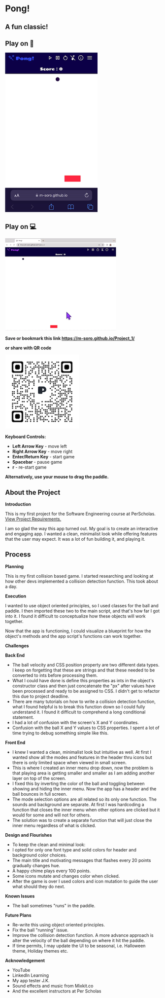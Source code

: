 # Pong!

## **A fun classic!**

## Play on 📱

<img src="https://github.com/m-soro/Project_1/blob/main/image/demo-mobile.gif?raw=true" width="300" height="517">

## Play on 💻

<img src="https://github.com/m-soro/Project_1/blob/main/image/demo-big-screen.gif?raw=true" width="360" height="299">

**Save or bookmark this link https://m-soro.github.io/Project_1/**

**or share with QR code**

<img src="https://github.com/m-soro/Project_1/blob/main/image/msoro.pong!.png?raw=true" width="240" height="240">

**Keyboard Controls:**

- **Left Arrow Key** - move left
- **Right Arrow Key** - move right
- **Enter/Return Key** - start game
- **Spacebar** - pause game
- **r** - re-start game

**Alternatively, use your mouse to drag the paddle.**

## About the Project

**Introduction**

This is my first project for the Software Engineering course at PerScholas. [View Project Requirements.](files/project1Requirements.pdf)

I am so glad the way this app turned out. My goal is to create an interactive and engaging app.
I wanted a clean, minimalist look while offering features that the user may expect.
It was a lot of fun building it, and playing it.

## Process

**Planning**

This is my first collision based game. I started researching and looking at how other devs implemented a collision detection function. This took about a day.

**Execution**

I wanted to use object oriented principles, so I used classes for the ball and paddle. I then imported these two to the main script, and that's how far I got into it. I found it difficult to conceptualize how these objects will work together.

Now that the app is functioning, I could visualize a blueprint for how the object's methods and the app script's functions can work together.

**Challenges**

**Back End**

- The ball velocity and CSS position property are two different data types. I keep on forgetting that these are strings and that these needed to be converted to ints before processing them.
- What I could have done is define this properties as ints in the object's constructor class and then just concatenate the "px" after values have been processed and ready to be assigned to CSS. I didn't get to refactor this due to project deadline.
- There are many tutorials on how to write a collision detection function, what I found helpful is to break this function down so I could fully understand it. I found it difficult to comprehend a long conditional statement.
- I had a lot of confusion with the screen's X and Y coordinates.
- Confusion with the ball X and Y values to CSS properties. I spent a lot of time trying to debug something simple like this.

**Front End**

- I knew I wanted a clean, minimalist look but intuitive as well. At first I wanted show all the modes and features in the header thru icons but there is only limited space when viewed in small screen.
- This is where I created an inner menu drop down, now the problem is that playing area is getting smaller and smaller as I am adding another layer on top of the screen.
- I fixed this by inverting the color of the ball and toggling between showing and hiding the inner menu. Now the app has a header and the ball bounces in full screen.
- The mode selection options are all related so its only one function. The sounds and background are separate. At first I was hardcoding a function that closes the inner menu when other options are clicked but it would for some and will not for others.
- The solution was to create a separate function that will just close the inner menu regardless of what is clicked.

**Design and Flourishes**

- To keep the clean and minimal look:
- I opted for only one font type and solid colors for header and background color choices.
- The main title and motivating messages that flashes every 20 points gradually changes hue.
- A happy chime plays every 100 points.
- Some icons mutate and changes color when clicked.
- After the game is over I used colors and icon mutation to guide the user what should they do next.

**Known Issues**

- The ball sometimes "runs" in the paddle.

**Future Plans**

- Re-write this using object oriented principles.
- Fix the ball "running" issue.
- Improve the collision detection function. A more advance approach is alter the velocity of the ball depending on where it hit the paddle.
- If time permits, I may update the UI to be seasonal, i.e. Halloween theme, Holiday themes etc.

**Acknowledgement**

- YouTube
- LinkedIn Learning
- My app tester J.K.
- Sound effects and music from Mixkit.co
- And the excellent instructors at Per Scholas
